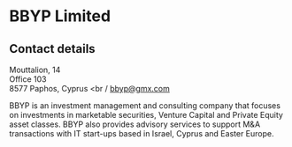 # BBYP Limited

## Contact details

Mouttalion, 14 <br />
Office 103 <br />
8577 Paphos, Cyprus <br /
[bbyp@gmx.com](mailto:bbyp@gmx.com)

BBYP is an investment management and consulting company that focuses on investments in marketable securities, Venture Capital and Private Equity asset classes. BBYP also provides advisory services to support M&A transactions with IT start-ups based in Israel, Cyprus and Easter Europe.
